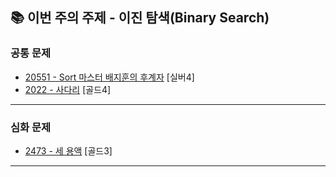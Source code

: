 ## 📚 이번 주의 주제 - 이진 탐색(Binary Search)

### 공통 문제

-   [20551 - Sort 마스터 배지훈의 후계자](https://www.acmicpc.net/problem/20551) \[실버4]
-   [2022 - 사다리](https://www.acmicpc.net/problem/2022) \[골드4]

---

### 심화 문제

-   [2473 - 세 용액](https://www.acmicpc.net/problem/2473) \[골드3]

---
